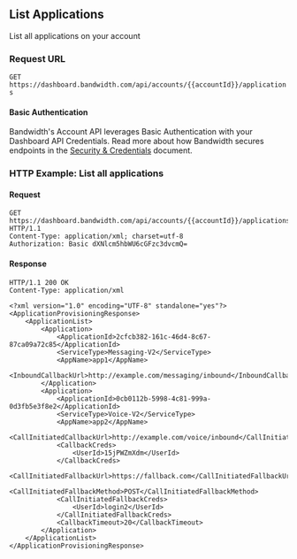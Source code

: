 ## List Applications

List all applications on your account

### Request URL

`GET https://dashboard.bandwidth.com/api/accounts/{{accountId}}/applications`

#### Basic Authentication

Bandwidth's Account API leverages Basic Authentication with your Dashboard API Credentials. Read more about how Bandwidth secures endpoints in the [Security & Credentials](../../../overview/account/bandwidthAccountCredentials.md) document.


### HTTP Example: List all applications

#### Request
```http
GET https://dashboard.bandwidth.com/api/accounts/{{accountId}}/applications HTTP/1.1
Content-Type: application/xml; charset=utf-8
Authorization: Basic dXNlcm5hbWU6cGFzc3dvcmQ=
```

#### Response
```http
HTTP/1.1 200 OK
Content-Type: application/xml

<?xml version="1.0" encoding="UTF-8" standalone="yes"?>
<ApplicationProvisioningResponse>
    <ApplicationList>
        <Application>
            <ApplicationId>2cfcb382-161c-46d4-8c67-87ca09a72c85</ApplicationId>
            <ServiceType>Messaging-V2</ServiceType>
            <AppName>app1</AppName>
            <InboundCallbackUrl>http://example.com/messaging/inbound</InboundCallbackUrl>
        </Application>
        <Application>
            <ApplicationId>0cb0112b-5998-4c81-999a-0d3fb5e3f8e2</ApplicationId>
            <ServiceType>Voice-V2</ServiceType>
            <AppName>app2</AppName>
            <CallInitiatedCallbackUrl>http://example.com/voice/inbound</CallInitiatedCallbackUrl>
            <CallbackCreds>
                <UserId>15jPWZmXdm</UserId>
            </CallbackCreds>
            <CallInitiatedFallbackUrl>https://fallback.com</CallInitiatedFallbackUrl>
            <CallInitiatedFallbackMethod>POST</CallInitiatedFallbackMethod>
            <CallInitiatedFallbackCreds>
                <UserId>login2</UserId>
            </CallInitiatedFallbackCreds>
            <CallbackTimeout>20</CallbackTimeout>
        </Application>
    </ApplicationList>
</ApplicationProvisioningResponse>
```
